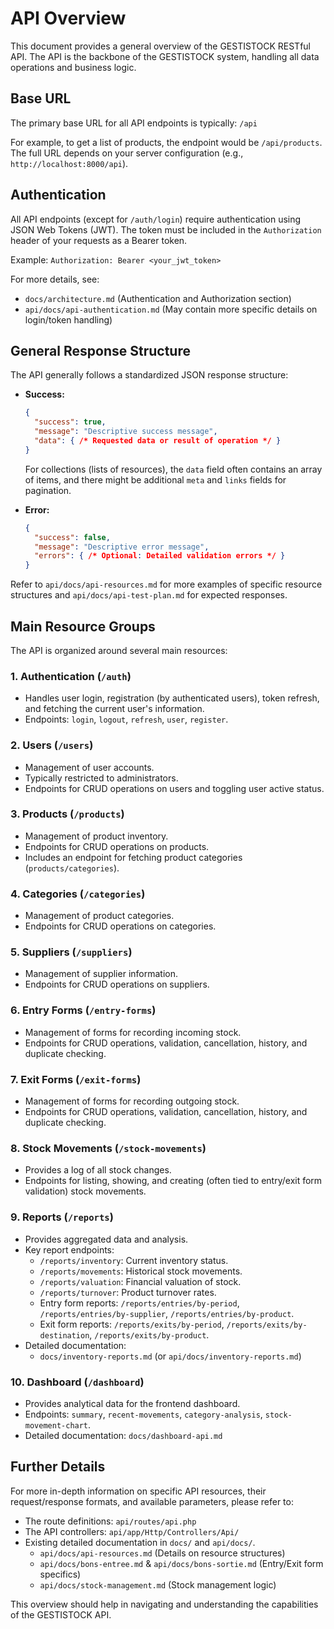 # API Overview

This document provides a general overview of the GESTISTOCK RESTful API. The API is the backbone of the GESTISTOCK system, handling all data operations and business logic.

## Base URL

The primary base URL for all API endpoints is typically:
`/api`

For example, to get a list of products, the endpoint would be `/api/products`.
The full URL depends on your server configuration (e.g., `http://localhost:8000/api`).

## Authentication

All API endpoints (except for `/auth/login`) require authentication using JSON Web Tokens (JWT).
The token must be included in the `Authorization` header of your requests as a Bearer token.

Example: `Authorization: Bearer <your_jwt_token>`

For more details, see:
*   `docs/architecture.md` (Authentication and Authorization section)
*   `api/docs/api-authentication.md` (May contain more specific details on login/token handling)

## General Response Structure

The API generally follows a standardized JSON response structure:

*   **Success:**
    ```json
    {
      "success": true,
      "message": "Descriptive success message",
      "data": { /* Requested data or result of operation */ }
    }
    ```
    For collections (lists of resources), the `data` field often contains an array of items, and there might be additional `meta` and `links` fields for pagination.

*   **Error:**
    ```json
    {
      "success": false,
      "message": "Descriptive error message",
      "errors": { /* Optional: Detailed validation errors */ }
    }
    ```

Refer to `api/docs/api-resources.md` for more examples of specific resource structures and `api/docs/api-test-plan.md` for expected responses.

## Main Resource Groups

The API is organized around several main resources:

### 1. Authentication (`/auth`)

*   Handles user login, registration (by authenticated users), token refresh, and fetching the current user's information.
*   Endpoints: `login`, `logout`, `refresh`, `user`, `register`.

### 2. Users (`/users`)

*   Management of user accounts.
*   Typically restricted to administrators.
*   Endpoints for CRUD operations on users and toggling user active status.

### 3. Products (`/products`)

*   Management of product inventory.
*   Endpoints for CRUD operations on products.
*   Includes an endpoint for fetching product categories (`products/categories`).

### 4. Categories (`/categories`)

*   Management of product categories.
*   Endpoints for CRUD operations on categories.

### 5. Suppliers (`/suppliers`)

*   Management of supplier information.
*   Endpoints for CRUD operations on suppliers.

### 6. Entry Forms (`/entry-forms`)

*   Management of forms for recording incoming stock.
*   Endpoints for CRUD operations, validation, cancellation, history, and duplicate checking.

### 7. Exit Forms (`/exit-forms`)

*   Management of forms for recording outgoing stock.
*   Endpoints for CRUD operations, validation, cancellation, history, and duplicate checking.

### 8. Stock Movements (`/stock-movements`)

*   Provides a log of all stock changes.
*   Endpoints for listing, showing, and creating (often tied to entry/exit form validation) stock movements.

### 9. Reports (`/reports`)

*   Provides aggregated data and analysis.
*   Key report endpoints:
    *   `/reports/inventory`: Current inventory status.
    *   `/reports/movements`: Historical stock movements.
    *   `/reports/valuation`: Financial valuation of stock.
    *   `/reports/turnover`: Product turnover rates.
    *   Entry form reports: `/reports/entries/by-period`, `/reports/entries/by-supplier`, `/reports/entries/by-product`.
    *   Exit form reports: `/reports/exits/by-period`, `/reports/exits/by-destination`, `/reports/exits/by-product`.
*   Detailed documentation:
    *   `docs/inventory-reports.md` (or `api/docs/inventory-reports.md`)

### 10. Dashboard (`/dashboard`)

*   Provides analytical data for the frontend dashboard.
*   Endpoints: `summary`, `recent-movements`, `category-analysis`, `stock-movement-chart`.
*   Detailed documentation: `docs/dashboard-api.md`

## Further Details

For more in-depth information on specific API resources, their request/response formats, and available parameters, please refer to:

*   The route definitions: `api/routes/api.php`
*   The API controllers: `api/app/Http/Controllers/Api/`
*   Existing detailed documentation in `docs/` and `api/docs/`.
    *   `api/docs/api-resources.md` (Details on resource structures)
    *   `api/docs/bons-entree.md` & `api/docs/bons-sortie.md` (Entry/Exit form specifics)
    *   `api/docs/stock-management.md` (Stock management logic)

This overview should help in navigating and understanding the capabilities of the GESTISTOCK API.
